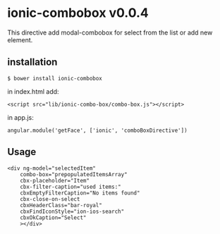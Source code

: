 ionic-combobox v0.0.4
=====================

This directive add modal-combobox for select from the list or add new element.

installation
------------

    $ bower install ionic-combobox
    
in index.html add:

    <script src="lib/ionic-combo-box/combo-box.js"></script>

in app.js:

    angular.module('getFace', ['ionic', 'comboBoxDirective'])    
    
Usage
-----

    <div ng-model="selectedItem"
        combo-box="prepopulatedItemsArray"
        cbx-placeholder="Item"
        cbx-filter-caption="used items:"
        cbxEmptyFilterCaption="No items found"
        cbx-close-on-select
        cbxHeaderClass="bar-royal"
        cbxFindIconStyle="ion-ios-search"
        cbxOkCaption="Select"
        ></div>
      
    